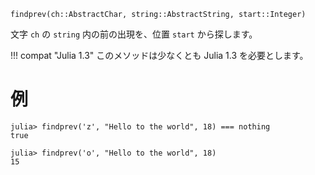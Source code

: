 ```
findprev(ch::AbstractChar, string::AbstractString, start::Integer)
```

文字 `ch` の `string` 内の前の出現を、位置 `start` から探します。

!!! compat "Julia 1.3"
    このメソッドは少なくとも Julia 1.3 を必要とします。


# 例

```jldoctest
julia> findprev('z', "Hello to the world", 18) === nothing
true

julia> findprev('o', "Hello to the world", 18)
15
```
